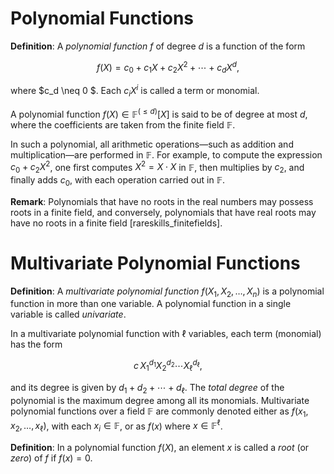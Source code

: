 # Polynomial Functions

**Definition**: A *polynomial function* $f$ of degree $d$ is a function of the form

$$
f(X) = c_0 + c_1 X + c_2 X^2 + \cdots + c_d X^d,
$$

where $c_d \neq 0 $. Each $c_i X^i$ is called a term or monomial.

A polynomial function $f(X) \in \mathbb{F}^{(\leq d)}[X]$ is said to be of degree at most $d$, where the coefficients are taken from the finite field $\mathbb{F}$.

In such a polynomial, all arithmetic operations—such as addition and multiplication—are performed in $\mathbb{F}$. For example, to compute the expression $c_0 + c_2 X^2$, one first computes $X^2 = X \cdot X$ in $\mathbb{F}$, then multiplies by $c_2$, and finally adds $c_0$, with each operation carried out in $\mathbb{F}$.

**Remark**: Polynomials that have no roots in the real numbers may possess roots in a finite field, and conversely, polynomials that have real roots may have no roots in a finite field [rareskills_finitefields].

# Multivariate Polynomial Functions

**Definition**: A *multivariate polynomial function* $f(X_1, X_2, \ldots, X_n)$ is a polynomial function in more than one variable. A polynomial function in a single variable is called *univariate*.

In a multivariate polynomial function with $\ell$ variables, each term (monomial) has the form

$$
c \, X_1^{d_1} X_2^{d_2} \cdots X_{\ell}^{d_{\ell}},
$$

and its degree is given by $d_1 + d_2 + \cdots + d_{\ell}$. The *total degree* of the polynomial is the maximum degree among all its monomials. Multivariate polynomial functions over a field $\mathbb{F}$ are commonly denoted either as $f(x_1, x_2, \ldots, x_{\ell})$, with each $x_i \in \mathbb{F}$, or as $f(x)$ where $x \in \mathbb{F}^{\ell}$.

**Definition**: In a polynomial function $f(X)$, an element $x$ is called a *root* (or *zero*) of $f$ if $f(x) = 0$.